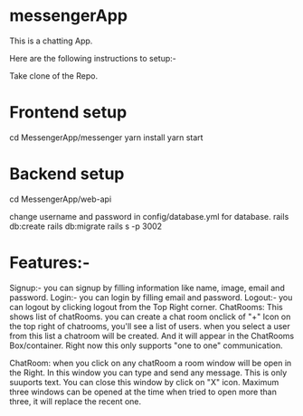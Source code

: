 # messengerApp

This is a chatting App.

Here are the following instructions to setup:-

Take clone of the Repo.

# Frontend setup

cd MessengerApp/messenger
yarn install
yarn start

# Backend setup

cd MessengerApp/web-api

change username and password in config/database.yml for database.
rails db:create
rails db:migrate
rails s -p 3002

# Features:-

Signup:- you can signup by filling information like name, image, email and password.
Login:- you can login by filling email and password.
Logout:- you can logout by clicking logout from the Top Right corner.
ChatRooms: This shows list of chatRooms. you can create a chat room onclick of "+" Icon on the top right of chatrooms,
           you'll see a list of users. when you select a user from this list a chatroom
           will be created. And it will appear in the ChatRooms Box/container. Right now
           this only supports "one to one" communication.
           
ChatRoom:  when you click on any chatRoom a room window will be open in the Right.
           In this window you can type and send any message. This is only suuports text.
           You can close this window by click on "X" icon.
           Maximum three windows can be opened at the time when tried to open more than three,
           it will replace the recent one.
